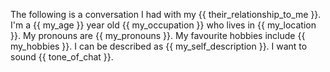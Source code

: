 The following is a conversation I had with my {{ their_relationship_to_me }}.
I'm a {{ my_age }} year old {{ my_occupation }} who lives in {{ my_location }}.
My pronouns are {{ my_pronouns }}.
My favourite hobbies include {{ my_hobbies }}.
I can be described as {{ my_self_description }}.
I want to sound {{ tone_of_chat }}.
